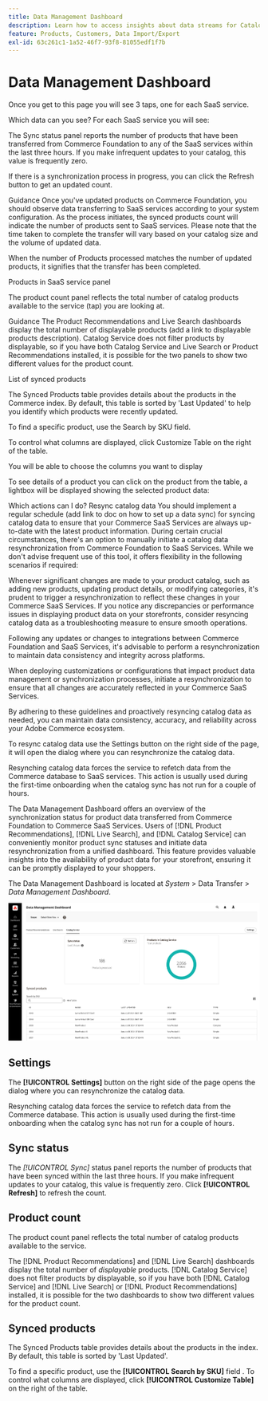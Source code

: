 ```yaml
---
title: Data Management Dashboard
description: Learn how to access insights about data streams for Catalog Service, Live Search, Product Recommendations.
feature: Products, Customers, Data Import/Export
exl-id: 63c261c1-1a52-46f7-93f8-81055edf1f7b
---
```

# Data Management Dashboard




Once you get to this page you will see 3 taps, one for each SaaS service. 

Which data can you see?
For each SaaS service you will see:





The Sync status panel reports the number of products that have been transferred from Commerce Foundation to any of the SaaS services within the last three hours. If you make infrequent updates to your catalog, this value is frequently zero.

If there is a synchronization process in progress, you can click the Refresh button to get an updated count.


Guidance
Once you've updated products on Commerce Foundation, you should observe data transferring to SaaS services according to your system configuration. As the process initiates, the synced products count will indicate the number of products sent to SaaS services. Please note that the time taken to complete the transfer will vary based on your catalog size and the volume of updated data.

When the number of Products processed matches the number of updated products, it signifies that the transfer has been completed.

Products in SaaS service panel


The product count panel reflects the total number of catalog products available to the service (tap) you are looking at.

Guidance
The Product Recommendations and Live Search dashboards display the total number of displayable products (add a link to displayable products description). Catalog Service does not filter products by displayable, so if you have both Catalog Service and Live Search or Product Recommendations installed, it is possible for the two panels to show two different values for the product count.

List of synced products


The Synced Products table provides details about the products in the Commerce index. By default, this table is sorted by 'Last Updated' to help you identify which products were recently updated.

To find a specific product, use the Search by SKU field.



To control what columns are displayed, click Customize Table on the right of the table.



You will be able to choose the columns you want to display



To see details of a product you can click on the product from the table, a lightbox will be displayed showing the selected product data:



Which actions can I do?
Resync catalog data
You should implement a regular schedule (add link to doc on how to set up a data sync) for syncing catalog data to ensure that your Commerce SaaS Services are always up-to-date with the latest product information. During certain crucial circumstances, there's an option to manually initiate a catalog data resynchronization from Commerce Foundation to SaaS Services. While we don't advise frequent use of this tool, it offers flexibility in the following scenarios if required:

Whenever significant changes are made to your product catalog, such as adding new products, updating product details, or modifying categories, it's prudent to trigger a resynchronization to reflect these changes in your Commerce SaaS Services.
If you notice any discrepancies or performance issues in displaying product data on your storefronts, consider resyncing catalog data as a troubleshooting measure to ensure smooth operations.

Following any updates or changes to integrations between Commerce Foundation and SaaS Services, it's advisable to perform a resynchronization to maintain data consistency and integrity across platforms.

When deploying customizations or configurations that impact product data management or synchronization processes, initiate a resynchronization to ensure that all changes are accurately reflected in your Commerce SaaS Services.

By adhering to these guidelines and proactively resyncing catalog data as needed, you can maintain data consistency, accuracy, and reliability across your Adobe Commerce ecosystem.

To resync catalog data use the Settings button on the right side of the page, it will open the dialog where you can resynchronize the catalog data.





Resynching catalog data forces the service to refetch data from the Commerce database to SaaS services. This action is usually used during the first-time onboarding when the catalog sync has not run for a couple of hours.












The Data Management Dashboard offers an overview of the synchronization status for product data transferred from Commerce Foundation to Commerce SaaS Services. Users of [!DNL Product Recommendations], [!DNL Live Search], and [!DNL Catalog Service] can conveniently monitor product sync statuses and initiate data resynchronization from a unified dashboard. This feature provides valuable insights into the availability of product data for your storefront, ensuring it can be promptly displayed to your shoppers.

The Data Management Dashboard is located at *System* > Data Transfer > *Data Management Dashboard*.

![Data Management Dashboard](assets/data-management-dashboard.png)








## Settings

The **[!UICONTROL Settings]** button on the right side of the page opens the dialog where you can resynchronize the catalog data.

Resynching catalog data forces the service to refetch data from the Commerce database. This action is usually used during the first-time onboarding when the catalog sync has not run for a couple of hours.

## Sync status

The _[!UICONTROL Sync]_ status panel reports the number of products that have been synced within the last three hours. If you make infrequent updates to your catalog, this value is frequently zero. Click **[!UICONTROL Refresh]** to refresh the count.

## Product count

The product count panel reflects the total number of catalog products available to the service.

The [!DNL Product Recommendations] and [!DNL Live Search] dashboards display the total number of _displayable_ products. [!DNL Catalog Service] does not filter products by displayable, so if you have both [!DNL Catalog Service] and [!DNL Live Search] or [!DNL Product Recommendations] installed, it is possible for the two dashboards to show two different values for the product count.

## Synced products

The Synced Products table provides details about the products in the index. By default, this table is sorted by 'Last Updated'.

To find a specific product, use the **[!UICONTROL Search by SKU]** field .
To control what columns are displayed, click **[!UICONTROL Customize Table]** on the right of the table.
